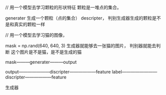 // 用一个模型去学习颗粒的形状特征
颗粒是一堆点的集合。

generater 生成一个颗粒（点的集合）
descripter， 判别生成器生成的颗粒是不是和真实的颗粒一样


// 用一个模型去学习猫的图像，

mask = np.rand(640, 640, 3)
生成器就能够去一张猫的图片，
判别器就能去判断 这个图片是不是猫，是不是生成的猫


mask———generater———output


output———————discripter——————feature
label————————discripter——————feature

生成器